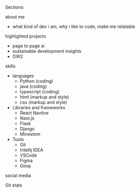 Sections:

about me
- what kind of dev i am, why i like to code, make me relatable

highlighted projects
- page to page ai
- sustainable development insights
- GW2

skills
- languages
  - Python (coding)
  - java (coding)
  - typescript (coding)
  - html (markup and style)
  - css (markup and style)
- Libraries and frameworks
  - React Navtive
  - Next.js
  - Flask
  - Django
  - Minestom
 - Tools
   - Git
   - Intellij IDEA
   - VSCode
   - Figma
   - Gimp

social media
  
Git stats
